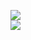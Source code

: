 [![](https://img.shields.io/badge/Made%20With-Github%20Spray-lightgrey.svg?style=for-the-badge&logo=github)](https://github.com/Annihil/github-spray#12048)  
[![](https://i.imgur.com/2DrTn0Z.gif)](https://github.com/Annihil/github-spray)
